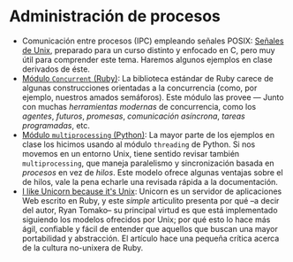 # Administración de procesos

- Comunicación entre procesos (IPC) empleando señales POSIX:
  [Señales de Unix](./senales.pdf), preparado para un curso distinto y
  enfocado en C, pero muy útil para comprender este tema. Haremos
  algunos ejemplos en clase derivados de éste.
- [Módulo `Concurrent` (Ruby)](https://ruby-concurrency.github.io/concurrent-ruby/root/Concurrent.html):
  La biblioteca estándar de Ruby carece de algunas construcciones
  orientadas a la concurrencia (como, por ejemplo, nuestros amados
  semáforos). Este módulo las provee — Junto con muchas _herramientas
  modernas_ de concurrencia, como los _agentes_, _futuros_,
  _promesas_, _comunicación asíncrona_, _tareas programadas_, etc.
- [Módulo `multiprocessing` (Python)](https://docs.python.org/dev/library/multiprocessing.html#module-multiprocessing):
  La mayor parte de los ejemplos en clase los hicimos usando al módulo
  `threading` de Python. Si nos movemos en un entorno Unix, tiene
  sentido revisar también `multiprocessing`, que maneja paralelismo y
  sincronización basada en _procesos_ en vez de _hilos_. Este modelo
  ofrece algunas ventajas sobre el de hilos, vale la pena echarle una
  revisada rápida a la documentación.
- [I like Unicorn because it's Unix](http://2ndscale.com/rtomayko/2009/unicorn-is-unix):
  Unicorn es un servidor de aplicaciones Web escrito en Ruby, y este
  _simple_ articulito presenta por qué –a decir del autor, Ryan
  Tomako– su principal virtud es que está implementado siguiendo los
  modelos ofrecidos por Unix; por qué esto lo hace más ágil, confiable
  y fácil de entender que aquellos que buscan una mayor portabilidad y
  abstracción. El artículo hace una pequeña crítica acerca de la
  cultura no-unixera de Ruby.
